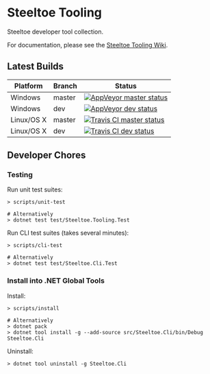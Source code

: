 # Steeltoe Tooling

Steeltoe developer tool collection.

For documentation, please see the [Steeltoe Tooling Wiki](https://github.com/SteeltoeOSS/Tooling/wiki).

## Latest Builds

Platform | Branch | Status
-------- | ------ | ------
Windows  | master | [![AppVeyor master status](https://ci.appveyor.com/api/projects/status/bpwhsnue8j7iiwpp/branch/master?svg=true)](https://ci.appveyor.com/project/steeltoe/tooling/branch/master)
Windows  | dev | [![AppVeyor dev status](https://ci.appveyor.com/api/projects/status/bpwhsnue8j7iiwpp/branch/dev?svg=true)](https://ci.appveyor.com/project/steeltoe/tooling/branch/dev)
Linux/OS X  | master | [![Travis CI master status](https://travis-ci.org/SteeltoeOSS/Tooling.svg?branch=master)](https://travis-ci.org/SteeltoeOSS/Tooling)
Linux/OS X  | dev | [![Travis CI dev status](https://travis-ci.org/SteeltoeOSS/Tooling.svg?branch=dev)](https://travis-ci.org/SteeltoeOSS/Tooling)

## Developer Chores

### Testing

Run unit test suites:
```
> scripts/unit-test

# Alternatively
> dotnet test test/Steeltoe.Tooling.Test
```

Run CLI test suites (takes several minutes):
```
> scripts/cli-test

# Alternatively
> dotnet test test/Steeltoe.Cli.Test
```

### Install into .NET Global Tools

Install:
```
> scripts/install

# Alternatively
> dotnet pack
> dotnet tool install -g --add-source src/Steeltoe.Cli/bin/Debug Steeltoe.Cli
```

Uninstall:
```
> dotnet tool uninstall -g Steeltoe.Cli
```

